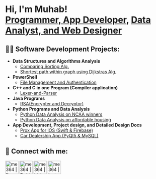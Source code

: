<h1>Hi, I'm Muhab! <br/><a href="https://github.com/me364njit">Programmer, App Developer</a>, <a href="https://www.linkedin.com/in/muhab-elgamal-6964a6263/">Data Analyst, <a href="https://me364njit.github.io"> and Web Designer</a></h1>

<h2>👨‍💻 Software Development Projects:</h2>

- <b>Data Structures and Algorithms Analysis</b>
  - [Comparing Sorting Alg.](https://github.com/me364njit/Sorting_Alg/tree/main)
  - [Shortest path within graph using Dijkstras Alg.](https://github.com/me364njit/DijkstrasAlg/tree/main)
- <b>PowerShell</b>
  - [File Management and Authentication](https://github.com/me364njit/File_Manage_Auth/tree/main)
- <b>C++ and C in one Program (Compiler application)</b>
  - [Lexer-and-Parser](https://github.com/me364njit/Lexer-and-Parser)
- <b>Java Programs</b>
  - [RSA(Encrypter and Decryptor)](https://github.com/me364njit/Encryptor-and-Decryptor)
- <b>Python Programs and Data Analysis</b>
  - [Python Data Analysis on NCAA winners](https://github.com/me364njit/Python-Data-Insights-March-Madness-Prediction-and-Sports-Analytics/tree/main)
  - [Python Data Analysis on affordable housing](https://github.com/me364njit/DataAnalysisPrediction/tree/main)
- <b>App Development, Project design, and Detailed Design Docs</b>
  -  [Prox App for IOS (Swift & Firebase)](https://github.com/me364njit/Prox)
  -  [Car Dealership App (PyQt5 & MySQL)](https://github.com/me364njit/CarDealershipApp/tree/main/DealershipProject)

<h2> 🤳 Connect with me:</h2>

[<img align="left" alt="me364 | FaceBook" width="42px" src="https://img.icons8.com/?size=512&id=13912&format=png" />][facebook]
[<img align="left" alt="me364 | Twitter" width="42px" src="https://img.icons8.com/?size=512&id=5MQ0gPAYYx7a&format=png" />][twitter]
[<img align="left" alt="me364 | LinkedIn" width="42px" src="https://img.icons8.com/?size=512&id=xuvGCOXi8Wyg&format=png" />][linkedin]
[<img align="left" alt="me364 | Instagram" width="42px" src="https://img.icons8.com/?size=512&id=32323&format=png" />][instagram]

[twitter]: https://twitter.com/moobie15
[facebook]: https://www.facebook.com/muhab.elgamal/
[instagram]: https://www.instagram.com/moobie15/
[linkedin]: https://www.linkedin.com/in/muhab-elgamal-6964a6263

<!--
**joshmadakor1/joshmadakor1** is a ✨ _special_ ✨ repository because its `README.md` (this file) appears on your GitHub profile.

Here are some ideas to get you started:

- 🔭 I’m currently working on ...
- 🌱 I’m currently learning ...
- 👯 I’m looking to collaborate on ...
- 🤔 I’m looking for help with ...
- 💬 Ask me about ...
- 📫 How to reach me: ...
- 😄 Pronouns: ...
- ⚡ Fun fact: ...
-->
